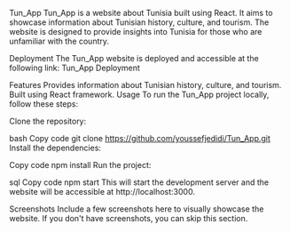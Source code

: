 Tun_App
Tun_App is a website about Tunisia built using React. It aims to showcase information about Tunisian history, culture, and tourism. The website is designed to provide insights into Tunisia for those who are unfamiliar with the country.

Deployment
The Tun_App website is deployed and accessible at the following link: Tun_App Deployment

Features
Provides information about Tunisian history, culture, and tourism.
Built using React framework.
Usage
To run the Tun_App project locally, follow these steps:

Clone the repository:

bash
Copy code
git clone https://github.com/youssefjedidi/Tun_App.git
Install the dependencies:

Copy code
npm install
Run the project:

sql
Copy code
npm start
This will start the development server and the website will be accessible at http://localhost:3000.

Screenshots
Include a few screenshots here to visually showcase the website. If you don't have screenshots, you can skip this section.
